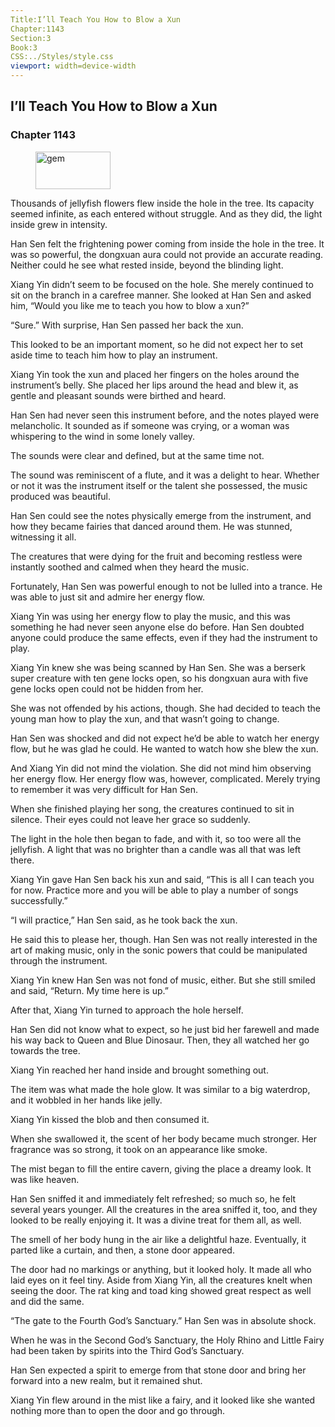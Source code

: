 ```yaml
---
Title:I’ll Teach You How to Blow a Xun 
Chapter:1143 
Section:3 
Book:3 
CSS:../Styles/style.css 
viewport: width=device-width
---
```

  
## I’ll Teach You How to Blow a Xun
### Chapter 1143
  
<figure>
	<img src="../Images/gem.gif" alt="gem" id="gem" width="120" height="60" />
</figure>
  

  
Thousands of jellyfish flowers flew inside the hole in the tree. Its capacity seemed infinite, as each entered without struggle. And as they did, the light inside grew in intensity.

Han Sen felt the frightening power coming from inside the hole in the tree. It was so powerful, the dongxuan aura could not provide an accurate reading. Neither could he see what rested inside, beyond the blinding light.

Xiang Yin didn’t seem to be focused on the hole. She merely continued to sit on the branch in a carefree manner. She looked at Han Sen and asked him, “Would you like me to teach you how to blow a xun?”

“Sure.” With surprise, Han Sen passed her back the xun.

This looked to be an important moment, so he did not expect her to set aside time to teach him how to play an instrument.

Xiang Yin took the xun and placed her fingers on the holes around the instrument’s belly. She placed her lips around the head and blew it, as gentle and pleasant sounds were birthed and heard.

Han Sen had never seen this instrument before, and the notes played were melancholic. It sounded as if someone was crying, or a woman was whispering to the wind in some lonely valley.

The sounds were clear and defined, but at the same time not.

The sound was reminiscent of a flute, and it was a delight to hear. Whether or not it was the instrument itself or the talent she possessed, the music produced was beautiful.

Han Sen could see the notes physically emerge from the instrument, and how they became fairies that danced around them. He was stunned, witnessing it all.

The creatures that were dying for the fruit and becoming restless were instantly soothed and calmed when they heard the music.

Fortunately, Han Sen was powerful enough to not be lulled into a trance. He was able to just sit and admire her energy flow.

Xiang Yin was using her energy flow to play the music, and this was something he had never seen anyone else do before. Han Sen doubted anyone could produce the same effects, even if they had the instrument to play.

Xiang Yin knew she was being scanned by Han Sen. She was a berserk super creature with ten gene locks open, so his dongxuan aura with five gene locks open could not be hidden from her.

She was not offended by his actions, though. She had decided to teach the young man how to play the xun, and that wasn’t going to change.

Han Sen was shocked and did not expect he’d be able to watch her energy flow, but he was glad he could. He wanted to watch how she blew the xun.

And Xiang Yin did not mind the violation. She did not mind him observing her energy flow. Her energy flow was, however, complicated. Merely trying to remember it was very difficult for Han Sen.

When she finished playing her song, the creatures continued to sit in silence. Their eyes could not leave her grace so suddenly.

The light in the hole then began to fade, and with it, so too were all the jellyfish. A light that was no brighter than a candle was all that was left there.

Xiang Yin gave Han Sen back his xun and said, “This is all I can teach you for now. Practice more and you will be able to play a number of songs successfully.”

“I will practice,” Han Sen said, as he took back the xun.

He said this to please her, though. Han Sen was not really interested in the art of making music, only in the sonic powers that could be manipulated through the instrument.

Xiang Yin knew Han Sen was not fond of music, either. But she still smiled and said, “Return. My time here is up.”

After that, Xiang Yin turned to approach the hole herself.

Han Sen did not know what to expect, so he just bid her farewell and made his way back to Queen and Blue Dinosaur. Then, they all watched her go towards the tree.

Xiang Yin reached her hand inside and brought something out.

The item was what made the hole glow. It was similar to a big waterdrop, and it wobbled in her hands like jelly.

Xiang Yin kissed the blob and then consumed it.

When she swallowed it, the scent of her body became much stronger. Her fragrance was so strong, it took on an appearance like smoke.

The mist began to fill the entire cavern, giving the place a dreamy look. It was like heaven.

Han Sen sniffed it and immediately felt refreshed; so much so, he felt several years younger. All the creatures in the area sniffed it, too, and they looked to be really enjoying it. It was a divine treat for them all, as well.

The smell of her body hung in the air like a delightful haze. Eventually, it parted like a curtain, and then, a stone door appeared.

The door had no markings or anything, but it looked holy. It made all who laid eyes on it feel tiny. Aside from Xiang Yin, all the creatures knelt when seeing the door. The rat king and toad king showed great respect as well and did the same.

“The gate to the Fourth God’s Sanctuary.” Han Sen was in absolute shock.

When he was in the Second God’s Sanctuary, the Holy Rhino and Little Fairy had been taken by spirits into the Third God’s Sanctuary.

Han Sen expected a spirit to emerge from that stone door and bring her forward into a new realm, but it remained shut.

Xiang Yin flew around in the mist like a fairy, and it looked like she wanted nothing more than to open the door and go through.